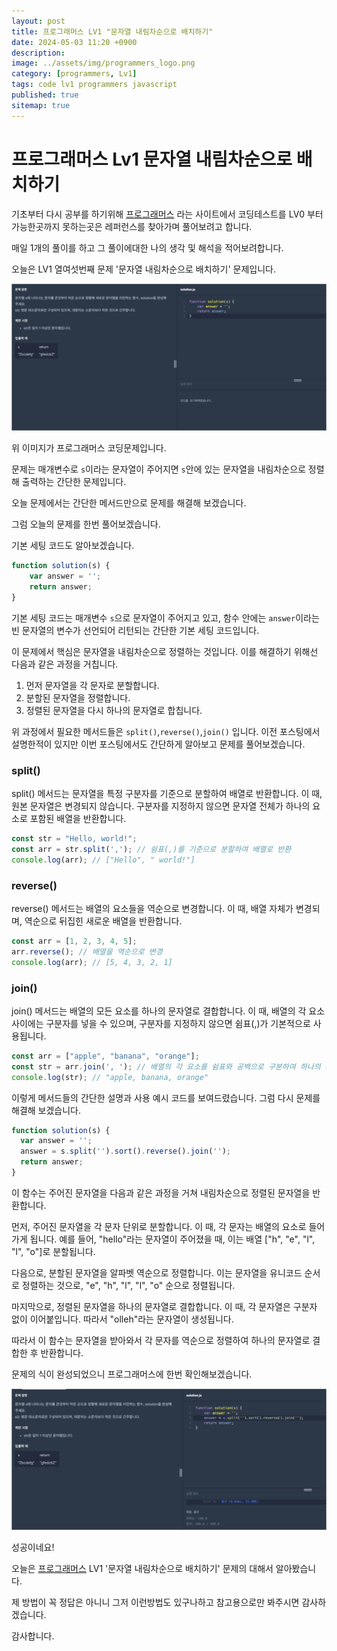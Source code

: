 ```yaml
---
layout: post
title: 프로그래머스 LV1 "문자열 내림차순으로 배치하기"
date: 2024-05-03 11:20 +0900
description: 
image: ../assets/img/programmers_logo.png
category: [programmers, Lv1]
tags: code lv1 programmers javascript
published: true
sitemap: true
---
```


# 프로그래머스 Lv1 문자열 내림차순으로 배치하기

  기초부터 다시 공부를 하기위해 [프로그래머스](https://programmers.co.kr/) 라는 사이트에서
  코딩테스트를 LV0 부터 가능한곳까지 못하는곳은 레퍼런스를 찾아가며 풀어보려고 합니다.
  
  매일 1개의 풀이를 하고 그 풀이에대한 나의 생각 및 해석을 적어보려합니다.

  오늘은 LV1 열여섯번째 문제 '문자열 내림차순으로 배치하기' 문제입니다.

  ![프로그래머스 이미지](/assets/img/post36_01.png)

  위 이미지가 프로그래머스 코딩문제입니다.
  
  문제는 매개변수로 `s`이라는 문자열이 주어지면 `s`안에 있는 문자열을 내림차순으로 정렬해 출력하는 간단한 문제입니다.

  오늘 문제에서는 간단한 메서드만으로 문제를 해결해 보겠습니다.

  그럼 오늘의 문제를 한번 풀어보겠습니다.

  기본 세팅 코드도 알아보겠습니다.
  
```javascript
function solution(s) {
    var answer = '';
    return answer;
}
```

기본 세팅 코드는 매개변수 `s`으로 문자열이 주어지고 있고, 함수 안에는 `answer`이라는 빈 문자열의 변수가 선언되어 리턴되는 간단한 기본 세팅 코드입니다.

이 문제에서 핵심은 문자열을 내림차순으로 정렬하는 것입니다. 이를 해결하기 위해선 다음과 같은 과정을 거칩니다.

1. 먼저 문자열을 각 문자로 분할합니다.
2. 분할된 문자열을 정렬합니다.
3. 정렬된 문자열을 다시 하나의 문자열로 합칩니다.

위 과정에서 필요한 메서드들은 `split()`,`reverse()`,`join()` 입니다. 이전 포스팅에서 설명한적이 있지만 이번 포스팅에서도 간단하게 알아보고 문제를 풀어보겠습니다.
 
### split()

split() 메서드는 문자열을 특정 구분자를 기준으로 분할하여 배열로 반환합니다. 이 때, 원본 문자열은 변경되지 않습니다. 구분자를 지정하지 않으면 문자열 전체가 하나의 요소로 포함된 배열을 반환합니다.

```javascript
const str = "Hello, world!";
const arr = str.split(','); // 쉼표(,)를 기준으로 분할하여 배열로 반환
console.log(arr); // ["Hello", " world!"]
```

### reverse()

reverse() 메서드는 배열의 요소들을 역순으로 변경합니다. 이 때, 배열 자체가 변경되며, 역순으로 뒤집힌 새로운 배열을 반환합니다.

```javascript
const arr = [1, 2, 3, 4, 5];
arr.reverse(); // 배열을 역순으로 변경
console.log(arr); // [5, 4, 3, 2, 1]
```

### join()

join() 메서드는 배열의 모든 요소를 하나의 문자열로 결합합니다. 이 때, 배열의 각 요소 사이에는 구분자를 넣을 수 있으며, 구분자를 지정하지 않으면 쉼표(,)가 기본적으로 사용됩니다.

```javascript
const arr = ["apple", "banana", "orange"];
const str = arr.join(', '); // 배열의 각 요소를 쉼표와 공백으로 구분하여 하나의 문자열로 결합
console.log(str); // "apple, banana, orange"
```

이렇게 메서드들의 간단한 설명과 사용 예시 코드를 보여드렸습니다. 그럼 다시 문제를 해결해 보겠습니다.

```javascript
function solution(s) {
  var answer = '';
  answer = s.split('').sort().reverse().join('');
  return answer;
}
```

이 함수는 주어진 문자열을 다음과 같은 과정을 거쳐 내림차순으로 정렬된 문자열을 반환합니다.

먼저, 주어진 문자열을 각 문자 단위로 분할합니다. 이 때, 각 문자는 배열의 요소로 들어가게 됩니다. 예를 들어, "hello"라는 문자열이 주어졌을 때, 이는 배열 ["h", "e", "l", "l", "o"]로 분할됩니다.

다음으로, 분할된 문자열을 알파벳 역순으로 정렬합니다. 이는 문자열을 유니코드 순서로 정렬하는 것으로, "e", "h", "l", "l", "o" 순으로 정렬됩니다.

마지막으로, 정렬된 문자열을 하나의 문자열로 결합합니다. 이 때, 각 문자열은 구분자 없이 이어붙입니다. 따라서 "olleh"라는 문자열이 생성됩니다.

따라서 이 함수는 문자열을 받아와서 각 문자를 역순으로 정렬하여 하나의 문자열로 결합한 후 반환합니다.

문제의 식이 완성되었으니 프로그래머스에 한번 확인해보겠습니다.

![프로그래머스 이미지](/assets/img/post36_02.png)

성공이네요!

오늘은 [프로그래머스](https://programmers.co.kr/) LV1 '문자열 내림차순으로 배치하기' 문제의 대해서 알아봤습니다.

제 방법이 꼭 정답은 아니니 그저 이런방법도 있구나하고 참고용으로만 봐주시면 감사하겠습니다.

감사합니다.